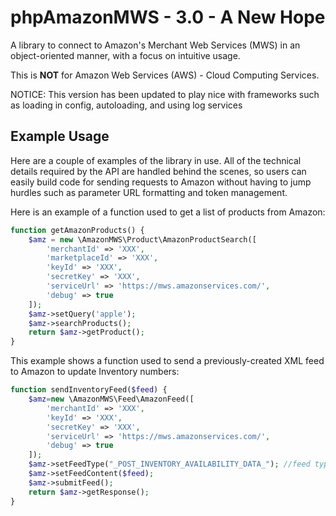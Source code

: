phpAmazonMWS - 3.0 - A New Hope
================================

A library to connect to Amazon's Merchant Web Services (MWS) in an object-oriented manner, with a focus on intuitive usage.  

This is __NOT__ for Amazon Web Services (AWS) - Cloud Computing Services.

NOTICE: This version has been updated to play nice with frameworks such as loading in config, autoloading, and using log services

## Example Usage
Here are a couple of examples of the library in use.
All of the technical details required by the API are handled behind the scenes,
so users can easily build code for sending requests to Amazon
without having to jump hurdles such as parameter URL formatting and token management. 

Here is an example of a function used to get a list of products from Amazon:
```php
function getAmazonProducts() {
    $amz = new \AmazonMWS\Product\AmazonProductSearch([
		'merchantId' => 'XXX',
		'marketplaceId' => 'XXX',
		'keyId' => 'XXX',
		'secretKey' => 'XXX',
		'serviceUrl' => 'https://mws.amazonservices.com/',
		'debug' => true
	]);
	$amz->setQuery('apple');	
	$amz->searchProducts();
    return $amz->getProduct();
}
```
This example shows a function used to send a previously-created XML feed to Amazon to update Inventory numbers:
```php
function sendInventoryFeed($feed) {
    $amz=new \AmazonMWS\Feed\AmazonFeed([
		'merchantId' => 'XXX',
		'keyId' => 'XXX',
		'secretKey' => 'XXX',
		'serviceUrl' => 'https://mws.amazonservices.com/',
		'debug' => true
	]);
    $amz->setFeedType("_POST_INVENTORY_AVAILABILITY_DATA_"); //feed types listed in documentation
    $amz->setFeedContent($feed);
    $amz->submitFeed();
    return $amz->getResponse();
}
```
